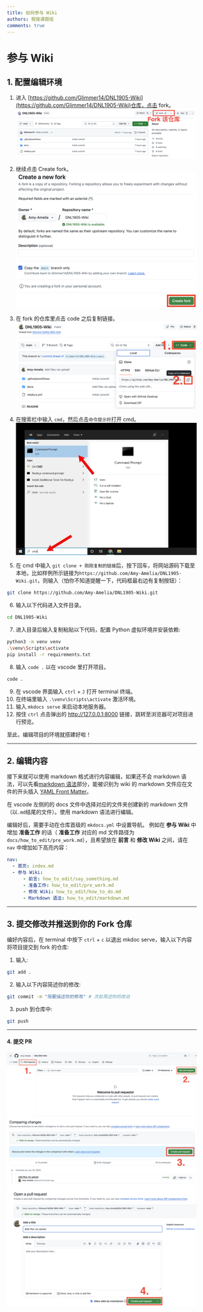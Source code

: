 ```yaml
---
title: 如何参与 Wiki
authors: 程俊课题组
comments: true
---
```


# 参与 Wiki

## 1. 配置编辑环境

1. 进入 [https://github.com/Glimmer14/DNL1905-Wiki](https://github.com/Glimmer14/DNL1905-Wiki)仓库，点击 fork。
![fork_repo1](../images/how_to_edit/fork_repo1.png)

2. 继续点击 Create fork。
![fork_repo2](../images/how_to_edit/fork_repo2.png)

3. 在 fork 的仓库里点击 code 之后复制链接。
![copy_fork](../images/how_to_edit/copy_fork.png)


4. 在搜索栏中输入 `cmd`，然后点击`命令提示符`打开 cmd。
![open_cmd](../images/how_to_edit/open_cmd.jpg)


5. 在 cmd 中输入 `git clone + 刚刚复制的链接`后，按下回车，将网站源码下载至本地，比如样例所示链接为`https://github.com/Amy-Amelia/DNL1905-Wiki.git`，则输入（怕你不知道提醒一下，代码框最右边有复制按钮）：
```bash
git clone https://github.com/Amy-Amelia/DNL1905-Wiki.git
```

6. 输入以下代码进入文件目录。
```bash
cd DNL1905-Wiki
```

7. 进入目录后输入复制粘贴以下代码，配置 Python 虚拟环境并安装依赖:
```bash
python3 -m venv venv
.\venv\Scripts\activate
pip install -r requirements.txt
```

8. 输入 `code .` 以在 vscode 里打开项目。
```bash
code .
```

9. 在 vscode 界面输入 `ctrl` + `J` 打开 terminal 终端。
10. 在终端里输入 `.\venv\Scripts\activate` 激活环境。
11. 输入 `mkdocs serve` 来启动本地服务器。
12. 按住 `ctrl` 点击弹出的 http://127.0.0.1:8000 链接，跳转至浏览器可对项目进行预览。

至此，编辑项目的环境就搭建好啦！

---

## 2. 编辑内容

接下来就可以使用 markdown 格式进行内容编辑，如果还不会 markdown 语法，可以先看[markdown 语法](markdown.md)部分，能被识别为 wiki 的 markdown 文件应在文件的开头插入 [YAML Front Matter](markdown.md#yaml-front-matter)。

在 vscode 左侧的的 docs 文件中选择对应的文件夹创建新的 markdown 文件（以`.md`结尾的文件）。使用 markdown 语法进行编辑。

编辑好后，需要手动在仓库首级的 `mkdocs.yml` 中设置导航。
例如在 **参与 Wiki** 中增加 **准备工作** 的话（ **准备工作** 对应的 md 文件路径为 `docs/how_to_edit/pre_work.md`），且希望放在 **前言** 和 **修改 Wiki** 之间，请在 `nav` 中增加如下高亮内容：

```yaml hl_lines="5"
nav:
  - 首页: index.md
  - 参与 Wiki: 
      - 前言: how_to_edit/say_something.md
      - 准备工作: how_to_edit/pre_work.md
      - 修改 Wiki: how_to_edit/how_to_do.md
      - Markdown 语法: how_to_edit/markdown.md
```

---

## 3. 提交修改并推送到你的 Fork 仓库
编好内容后，在 terminal 中按下 `ctrl` + `c` 以退出 mkdoc serve，输入以下内容将项目提交到 fork 的仓库:

1. 输入:
``` bash
git add .
```
2. 输入以下内容简述你的修改:
``` bash
git commit -m "简要描述你的修改" # 次处简述你的改动
```
3. push 到仓库中:
``` bash
git push
```

---

#### 4. 提交 PR
![PR](../images/how_to_edit/PR.png)
![PR1](../images/how_to_edit/PR1.png)
![PR2](../images/how_to_edit/PR2.png)